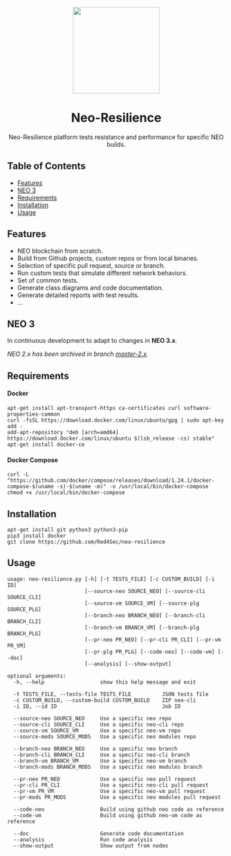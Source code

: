 <p align="center">
  <a href="https://red4sec.com" target="_blank"><img src="https://red4sec.com/images/logo.png" width="200px"></a>
</p>
<h1 align="center">
Neo-Resilience
</h1>

<p align="center">
 Neo-Resilience platform tests resistance and performance for specific NEO builds.
</p>

## Table of Contents

- [Features](#features)
- [NEO 3](#neo-3)
- [Requirements](#requirements)
- [Installation](#installation)
- [Usage](#usage)

## Features

- NEO blockchain from scratch.
- Build from Github projects, custom repos or from local binaries.
- Selection of specific pull request, source or branch.
- Run custom tests that simulate different network behaviors.
- Set of common tests.
- Generate class diagrams and code documentation.
- Generate detailed reports with test results.
- ...

## NEO 3

In continuous development to adapt to changes in __NEO 3.x__.

*NEO 2.x has been archived in branch [master-2.x](https://github.com/Red4Sec/neo-resilience/tree/master-2.x "master-2.x").*

## Requirements

#### Docker

```console
apt-get install apt-transport-https ca-certificates curl software-properties-common
curl -fsSL https://download.docker.com/linux/ubuntu/gpg | sudo apt-key add -
add-apt-repository "deb [arch=amd64] https://download.docker.com/linux/ubuntu $(lsb_release -cs) stable"
apt-get install docker-ce
```

#### Docker Compose

```console
curl -L "https://github.com/docker/compose/releases/download/1.24.1/docker-compose-$(uname -s)-$(uname -m)" -o /usr/local/bin/docker-compose
chmod +x /usr/local/bin/docker-compose
```

## Installation

```console
apt-get install git python3 python3-pip
pip3 install docker
git clone https://github.com/Red4Sec/neo-resilience
```

## Usage

```
usage: neo-resilience.py [-h] [-t TESTS_FILE] [-c CUSTOM_BUILD] [-i ID]
                         [--source-neo SOURCE_NEO] [--source-cli SOURCE_CLI]
                         [--source-vm SOURCE_VM] [--source-plg SOURCE_PLG]
                         [--branch-neo BRANCH_NEO] [--branch-cli BRANCH_CLI]
                         [--branch-vm BRANCH_VM] [--branch-plg BRANCH_PLG]
                         [--pr-neo PR_NEO] [--pr-cli PR_CLI] [--pr-vm PR_VM]
                         [--pr-plg PR_PLG] [--code-neo] [--code-vm] [--doc]
                         [--analysis] [--show-output]

optional arguments:
  -h, --help                  show this help message and exit

  -t TESTS_FILE, --tests-file TESTS_FILE          JSON tests file
  -c CUSTOM_BUILD, --custom-build CUSTOM_BUILD    ZIP neo-cli
  -i ID, --id ID                                  Job ID

  --source-neo SOURCE_NEO     Use a specific neo repo
  --source-cli SOURCE_CLI     Use a specific neo-cli repo
  --source-vm SOURCE_VM       Use a specific neo-vm repo
  --source-mods SOURCE_MODS   Use a specific neo modules repo

  --branch-neo BRANCH_NEO     Use a specific neo branch
  --branch-cli BRANCH_CLI     Use a specific neo-cli branch
  --branch-vm BRANCH_VM       Use a specific neo-vm branch
  --branch-mods BRANCH_MODS   Use a specific neo modules branch

  --pr-neo PR_NEO             Use a specific neo pull request
  --pr-cli PR_CLI             Use a specific neo-cli pull request
  --pr-vm PR_VM               Use a specific neo-vm pull request
  --pr-mods PR_MODS           Use a specific neo modules pull request

  --code-neo                  Build using github neo code as reference
  --code-vm                   Build using github neo-vm code as reference

  --doc                       Generate code documentation
  --analysis                  Run code analysis
  --show-output               Show output from nodes

```
